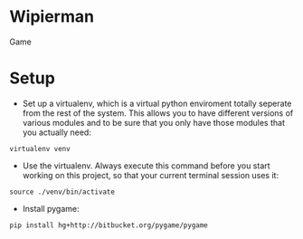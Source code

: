 # Wipierman
Game


# Setup

* Set up a virtualenv, which is a virtual python enviroment totally seperate from the rest of the system. This allows you to have different versions of various modules and to be sure that you only have those modules that you actually need:

 `virtualenv venv`

* Use the virtualenv. Always execute this command before you start working on this project, so that your current terminal session uses it:

`source ./venv/bin/activate`

* Install pygame:

 `pip install hg+http://bitbucket.org/pygame/pygame`


